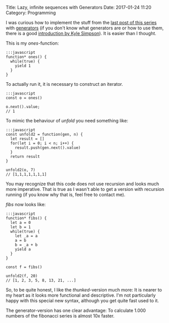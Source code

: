Title: Lazy, infinite sequences with Generators
Date: 2017-01-24 11:20
Category: Programming

I was curious how to implement the stuff from the [last post of this series](./lazy-infinite-sequences-part-1.html) with [generators](https://developer.mozilla.org/en-US/docs/Web/JavaScript/Reference/Statements/function*) (if you don't know what generators are or how to use them, there is a good [introduction by Kyle Simpson](https://davidwalsh.name/es6-generators)). It is easier than I thought. 

This is my *ones*-function: 

    :::javascript
    function* ones() {
      while(true) {
        yield 1
      }
    }

To actually run it, it is necessary to construct an iterator.

    :::javascript
    const o = ones()

    o.next().value;
    // 1

To mimic the behaviour of *unfold* you need something like:

    :::javascript
    const unfold2 = function(gen, n) {
      let result = []
      for(let i = 0; i < n; i++) {
        result.push(gen.next().value)
      }
      return result
    }

    unfold2(o, 7)
    // [1,1,1,1,1,1,1]

You may recognize that this code does not use recursion and looks much more imperative. That is true as I wasn't able to get a version with recursion running (if you know why that is, feel free to contact me).

*fibs* now looks like: 

    :::javascript
    function* fibs() {
      let a = 0
      let b = 1
      while(true) {
        let _a = a
        a = b
        b = _a + b
        yield a
      }
    }

    const f = fibs()
    
    unfold2(f, 20)
    // [1, 2, 3, 5, 8, 13, 21, ...]

So, to be quite honest, I like the *thunked*-version much more: It is nearer to my heart as it looks more functional and descriptive. I'm not particularly happy with this special new syntax, although you get quite fast used to it. 

The generator-version has one clear advantage: To calculate 1.000 numbers of the fibonacci series is almost 10x faster.